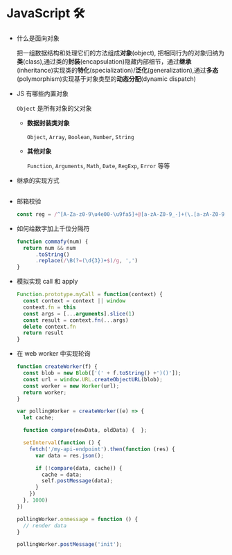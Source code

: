 # JavaScript 🛠 

* 什么是面向对象

  把一组数据结构和处理它们的方法组成**对象**(object), 把相同行为的对象归纳为**类**(class),通过类的**封装**(encapsulation)隐藏内部细节，通过**继承**(inheritance)实现类的**特化**(specialization)/**泛化**(generalization),通过**多态**(polymorphism)实现基于对象类型的**动态分配**(dynamic dispatch)

* JS 有哪些内置对象

  `Object` 是所有对象的父对象

  - **数据封装类对象**

    `Object`, `Array`, `Boolean`, `Number`, `String`

  - **其他对象**

    `Function`, `Arguments`, `Math`, `Date`, `RegExp`, `Error` 等等

* 继承的实现方式

  ```javascript
  
  ```

  

* 邮箱校验

  ```javascript
  const reg = /^[A-Za-z0-9\u4e00-\u9fa5]+@[a-zA-Z0-9_-]+(\.[a-zA-Z0-9_-]+)+$/
  ```

* 如何给数字加上千位分隔符

  ```javascript
  function commafy(num) {
    return num && num
    	.toString()
    	.replace(/\B(?=(\d{3})+$)/g, ',')
  }
  ```

* 模拟实现 call 和 apply

  ```javascript
  Function.prototype.myCall = function(context) {
    const context = context || window
    context.fn = this
    const args = [...arguments].slice(1)
    const result = context.fn(...args)
    delete context.fn
    return result
  }
  
  ```

* 在 web worker 中实现轮询

  ```javascript
  function createWorker(f) {
    const blob = new Blob(['(' + f.toString() +')()']);
    const url = window.URL.createObjectURL(blob);
    const worker = new Worker(url);
    return worker;
  }
  
  var pollingWorker = createWorker((e) => {
    let cache;
  
    function compare(newData, oldData) {  };
  
    setInterval(function () {
      fetch('/my-api-endpoint').then(function (res) {
        var data = res.json();
  
        if (!compare(data, cache)) {
          cache = data;
          self.postMessage(data);
        }
      })
    }, 1000)
  })
  
  pollingWorker.onmessage = function () {
    // render data
  }
  
  pollingWorker.postMessage('init');
  ```

  



